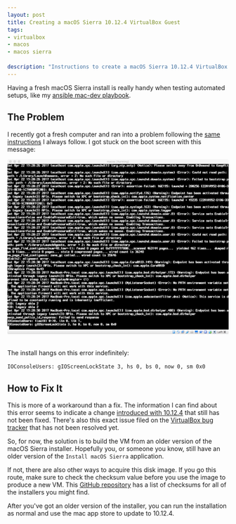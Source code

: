 ```yaml
---
layout: post
title: Creating a macOS Sierra 10.12.4 VirtualBox Guest
tags:
- virtualbox
- macos
- macos sierra

description: "Instructions to create a macOS Sierra 10.12.4 VirtualBox guest. Includes information about the gIOScreenLockState freeze and how to work around it."
---
```


Having a fresh macOS Sierra install is really handy when testing automated
setups, like my [ansible mac-dev playbook](https://github.com/blimmer/mac-dev-playbook).


## The Problem

I recently got a fresh computer and ran into a problem following the
[same instructions](https://github.com/geerlingguy/macos-virtualbox-vm) I always
follow. I got stuck on the boot screen with this message:

<div class='center'>
  <img alt="gIOScreenLockState error" src="/assets/images/posts/2017/04/gIOScreenLockState.png" />
</div>
<br />

The install hangs on this error indefinitely:

    IOConsoleUsers: gIOScreenLockState 3, hs 0, bs 0, now 0, sm 0x0

## How to Fix It

This is more of a workaround than a fix. The information I can find about this
error seems to indicate a change
[introduced with 10.12.4](https://github.com/timsutton/osx-vm-templates/commit/badde5c11d0a87a530625e6af26c1feebc2c1f37)
that still has not been fixed. There's also this exact issue filed on the
[VirtualBox bug tracker](https://www.virtualbox.org/ticket/16644) that has not
been resolved yet.

So, for now, the solution is to build the VM from an older version of the
macOS Sierra installer. Hopefully you, or someone you know, still have an older
version of the `Install macOS Sierra` application.

If not, there are also other ways to acquire this disk image. If you go this route,
make sure to check the checksum value before you use the image to produce a new VM.
This [GitHub repository](https://github.com/notpeter/apple-installer-checksums)
has a list of checksums for all of the installers you might find.

After you've got an older version of the installer, you can run the installation
as normal and use the mac app store to update to 10.12.4.
